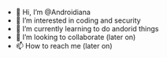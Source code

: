 - 👋 Hi, I’m @Androidiana
- 👀 I’m interested in coding and security
- 🌱 I’m currently learning to do andorid things
- 💞️ I’m looking to collaborate (later on)
- 📫 How to reach me (later on)

<!---
Androidiana/Androidiana is a ✨ special ✨ repository because its `README.md` (this file) appears on your GitHub profile.
You can click the Preview link to take a look at your changes.
--->

